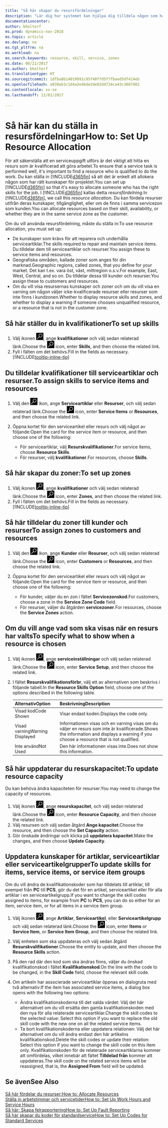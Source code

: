 ```yaml
---
title: "Så här skapar du resursfördelningar"
description: "Lär dig hur systemet kan hjälpa dig tilldela någon som har de kvalifikationer som krävs för att tillhandahålla tjänster."
documentationcenter: 
author: bholtorf
ms.prod: dynamics-nav-2018
ms.topic: article
ms.devlang: na
ms.tgt_pltfrm: na
ms.workload: na
ms.search.keywords: resource, skill, service, zones
ms.date: 08/22/2017
ms.author: bholtorf
ms.translationtype: HT
ms.sourcegitcommit: 1dfba8b14019991c95f40ffd5f7fbaed5df414eb
ms.openlocfilehash: a939ab3c1d4a2e4bde2de02dd734ca43c3687402
ms.contentlocale: sv-se
ms.lasthandoff: 12/01/2017

---
```


# <a name="how-to-set-up-resource-allocation"></a><span data-ttu-id="90164-103">Så här kan du ställa in resursfördelningar</span><span class="sxs-lookup"><span data-stu-id="90164-103">How to: Set Up Resource Allocation</span></span>
<span data-ttu-id="90164-104">För att säkerställa att en serviceuppgift utförs är det viktigt att hitta en resurs som är kvalificerad att göra arbetet.</span><span class="sxs-lookup"><span data-stu-id="90164-104">To ensure that a service task is performed well, it's important to find a resource who is qualified to do the work.</span></span> <span data-ttu-id="90164-105">Du kan ställa in [!INCLUDE[d365fin](includes/d365fin_md.md)] så att det är enkelt att allokera någon som har rätt kunskaper för projektet.</span><span class="sxs-lookup"><span data-stu-id="90164-105">You can set up [!INCLUDE[d365fin](includes/d365fin_md.md)] so that it's easy to allocate someone who has the right skills for the job.</span></span> <span data-ttu-id="90164-106">I [!INCLUDE[d365fin](includes/d365fin_md.md)] kallas detta _resursfördelning_.</span><span class="sxs-lookup"><span data-stu-id="90164-106">In [!INCLUDE[d365fin](includes/d365fin_md.md)], we call this _resource allocation_.</span></span> <span data-ttu-id="90164-107">Du kan fördela resurser utifrån deras kunskaper, tillgänglighet, eller om de finns i samma servicezon som kunden.</span><span class="sxs-lookup"><span data-stu-id="90164-107">You can allocate resources based on their skill, availability, or whether they are in the same service zone as the customer.</span></span> 

<span data-ttu-id="90164-108">Om du vill använda resursfördelning, måste du ställa in:</span><span class="sxs-lookup"><span data-stu-id="90164-108">To use resource allocation, you must set up:</span></span>  
  
* <span data-ttu-id="90164-109">De kunskaper som krävs för att reparera och underhålla serviceartiklar.</span><span class="sxs-lookup"><span data-stu-id="90164-109">The skills required to repair and maintain service items.</span></span> <span data-ttu-id="90164-110">Du tilldelar dem till serviceartiklar och resurser.</span><span class="sxs-lookup"><span data-stu-id="90164-110">You assign these to service items and resources.</span></span>  
* <span data-ttu-id="90164-111">Geografiska områden, kallade zoner som anges för din marknad.</span><span class="sxs-lookup"><span data-stu-id="90164-111">Geographic regions, called zones, that you define for your market.</span></span> <span data-ttu-id="90164-112">Det kan t.ex. vara öst, väst, mittregion o.s.v.</span><span class="sxs-lookup"><span data-stu-id="90164-112">For example, East, West, Central, and so on.</span></span> <span data-ttu-id="90164-113">Du tilldelar dessa till kunder och resurser.</span><span class="sxs-lookup"><span data-stu-id="90164-113">You assign these to customers and resources.</span></span>  
* <span data-ttu-id="90164-114">Om du vill visa resursernas kunskaper och zoner och om du vill visa en varning om någon väljer icke-kvalificerade resurser eller resurser som inte finns i kundzonen.</span><span class="sxs-lookup"><span data-stu-id="90164-114">Whether to display resource skills and zones, and whether to display a warning if someone chooses unqualified resource, or a resource that is not in the customer zone.</span></span>  

## <a name="to-set-up-skills"></a><span data-ttu-id="90164-115">Så här ställer du in kvalifikationer</span><span class="sxs-lookup"><span data-stu-id="90164-115">To set up skills</span></span>
1. <span data-ttu-id="90164-116">Välj ikonen ![Söka efter sida eller rapport](media/ui-search/search_small.png "ikonen Söka efter sida eller rapport"), ange **kvalifikationer** och välj sedan relaterad länk.</span><span class="sxs-lookup"><span data-stu-id="90164-116">Choose the ![Search for Page or Report](media/ui-search/search_small.png "Search for Page or Report icon") icon, enter **Skills**, and then choose the related link.</span></span>  
2. <span data-ttu-id="90164-117">Fyll i fälten om det behövs.</span><span class="sxs-lookup"><span data-stu-id="90164-117">Fill in the fields as necessary.</span></span> [!INCLUDE[tooltip-inline-tip](includes/tooltip-inline-tip_md.md)]  

## <a name="to-assign-skills-to-service-items-and-resources"></a><span data-ttu-id="90164-118">Du tilldelar kvalifikationer till serviceartiklar och resurser.</span><span class="sxs-lookup"><span data-stu-id="90164-118">To assign skills to service items and resources</span></span>
1. <span data-ttu-id="90164-119">Välj den ![Sök efter sidan eller rapporten](media/ui-search/search_small.png "Sök efter sidan eller rapporten") ikon, ange **Serviceartiklar** eller **Resurser**, och välj sedan relaterad länk.</span><span class="sxs-lookup"><span data-stu-id="90164-119">Choose the ![Search for Page or Report](media/ui-search/search_small.png "Search for Page or Report icon") icon, enter **Service Items** or **Resources**, and then choose the related link.</span></span>  
2. <span data-ttu-id="90164-120">Öppna kortet för den serviceartikel eller resurs och välj något av följande:</span><span class="sxs-lookup"><span data-stu-id="90164-120">Open the card for the service item or resource, and then choose one of the following:</span></span>  
  
    * <span data-ttu-id="90164-121">För serviceartiklar, välj **Resurskvalifikationer**.</span><span class="sxs-lookup"><span data-stu-id="90164-121">For service items, choose **Resource Skills**.</span></span>  
    * <span data-ttu-id="90164-122">För resurser, välj **kvalifikationer**.</span><span class="sxs-lookup"><span data-stu-id="90164-122">For resources, choose **Skills**.</span></span>  

## <a name="to-set-up-zones"></a><span data-ttu-id="90164-123">Så här skapar du zoner:</span><span class="sxs-lookup"><span data-stu-id="90164-123">To set up zones</span></span>
1. <span data-ttu-id="90164-124">Välj ikonen ![Söka efter sida eller rapport](media/ui-search/search_small.png "ikonen Söka efter sida eller rapport"), ange **kvalifikationer** och välj sedan relaterad länk.</span><span class="sxs-lookup"><span data-stu-id="90164-124">Choose the ![Search for Page or Report](media/ui-search/search_small.png "Search for Page or Report icon") icon, enter **Zones**, and then choose the related link.</span></span>  
2. <span data-ttu-id="90164-125">Fyll i fälten om det behövs.</span><span class="sxs-lookup"><span data-stu-id="90164-125">Fill in the fields as necessary.</span></span> [!INCLUDE[tooltip-inline-tip](includes/tooltip-inline-tip_md.md)]  

## <a name="to-assign-zones-to-customers-and-resources"></a><span data-ttu-id="90164-126">Så här tilldelar du zoner till kunder och resurser</span><span class="sxs-lookup"><span data-stu-id="90164-126">To assign zones to customers and resources</span></span> 
1. <span data-ttu-id="90164-127">Välj den ![Sök efter sidan eller rapporten](media/ui-search/search_small.png "Sök efter sidan eller rapporten") ikon, ange **Kunder** eller **Resurser**, och välj sedan relaterad länk.</span><span class="sxs-lookup"><span data-stu-id="90164-127">Choose the ![Search for Page or Report](media/ui-search/search_small.png "Search for Page or Report icon") icon, enter **Customers** or **Resources**, and then choose the related link.</span></span>  
2. <span data-ttu-id="90164-128">Öppna kortet för den serviceartikel eller resurs och välj något av följande:</span><span class="sxs-lookup"><span data-stu-id="90164-128">Open the card for the service item or resource, and then choose one of the following:</span></span>  
  
    * <span data-ttu-id="90164-129">För kunder, väljer du en zon i fältet **Servicezonskod**.</span><span class="sxs-lookup"><span data-stu-id="90164-129">For customers, choose a zone in the **Service Zone Code** field.</span></span>  
    * <span data-ttu-id="90164-130">För resurser, väljer du åtgärden **servicezoner**.</span><span class="sxs-lookup"><span data-stu-id="90164-130">For resources, choose the **Service Zones** action.</span></span>  

## <a name="to-specify-what-to-show-when-a-resource-is-chosen"></a><span data-ttu-id="90164-131">Om du vill ange vad som ska visas när en resurs har valts</span><span class="sxs-lookup"><span data-stu-id="90164-131">To specify what to show when a resource is chosen</span></span>
1. <span data-ttu-id="90164-132">Välj ikonen ![Söka efter sida eller rapport](media/ui-search/search_small.png "ikonen Söka efter sida eller rapport"), ange **serviceinställningar** och välj sedan relaterad länk.</span><span class="sxs-lookup"><span data-stu-id="90164-132">Choose the ![Search for Page or Report](media/ui-search/search_small.png "Search for Page or Report icon") icon, enter **Service Setup**, and then choose the related link.</span></span> 
2. <span data-ttu-id="90164-133">I fältet **Resurskvalifikationsförbr**, välj ett av alternativen som beskrivs i följande tabell.</span><span class="sxs-lookup"><span data-stu-id="90164-133">In the **Resource Skills Option** field, choose one of the options described in the following table.</span></span>  
  
    |<span data-ttu-id="90164-134">**Alternativ**</span><span class="sxs-lookup"><span data-stu-id="90164-134">**Option**</span></span>|<span data-ttu-id="90164-135">**Beskrivning**</span><span class="sxs-lookup"><span data-stu-id="90164-135">**Description**</span></span>|  
    |------------|-------------|  
    |<span data-ttu-id="90164-136">Visad kod</span><span class="sxs-lookup"><span data-stu-id="90164-136">Code Shown</span></span> | <span data-ttu-id="90164-137">Visar endast koden.</span><span class="sxs-lookup"><span data-stu-id="90164-137">Displays the code only.</span></span>|  
    |<span data-ttu-id="90164-138">Visad varning</span><span class="sxs-lookup"><span data-stu-id="90164-138">Warning Displayed</span></span> | <span data-ttu-id="90164-139">Informationen visas och en varning visas om du väljer en resurs som inte är kvalificerade.</span><span class="sxs-lookup"><span data-stu-id="90164-139">Shows the information and displays a warning if you choose a resource that is not qualified.</span></span>|  
    |<span data-ttu-id="90164-140">Inte använd</span><span class="sxs-lookup"><span data-stu-id="90164-140">Not Used</span></span> | <span data-ttu-id="90164-141">Den här informationen visas inte.</span><span class="sxs-lookup"><span data-stu-id="90164-141">Does not show this information.</span></span>|  

## <a name="to-update-resource-capacity"></a><span data-ttu-id="90164-142">Så här uppdaterar du resurskapacitet:</span><span class="sxs-lookup"><span data-stu-id="90164-142">To update resource capacity</span></span>  
<span data-ttu-id="90164-143">Du kan behöva ändra kapaciteten för resurser.</span><span class="sxs-lookup"><span data-stu-id="90164-143">You may need to change the capacity of resources.</span></span>  
  
1. <span data-ttu-id="90164-144">Välj ikonen ![Söka efter sida eller rapport](media/ui-search/search_small.png "ikonen Söka efter sida eller rapport"), ange **resurskapacitet**, och välj sedan relaterad länk.</span><span class="sxs-lookup"><span data-stu-id="90164-144">Choose the ![Search for Page or Report](media/ui-search/search_small.png "Search for Page or Report icon") icon, enter **Resource Capacity**, and then choose the related link.</span></span>  
2. <span data-ttu-id="90164-145">Välj resursen och välj sedan åtgärd **Ange kapacitet**.</span><span class="sxs-lookup"><span data-stu-id="90164-145">Choose the resource, and then choose the **Set Capacity** action.</span></span>  
3. <span data-ttu-id="90164-146">Gör önskade ändringar och klicka på **uppdatera kapacitet**.</span><span class="sxs-lookup"><span data-stu-id="90164-146">Make the changes, and then choose **Update Capacity**.</span></span>  

## <a name="to-update-skills-for-items-service-items-or-service-item-groups"></a><span data-ttu-id="90164-147">Uppdatera kunskaper för artiklar, serviceartiklar eller serviceartikelgrupper</span><span class="sxs-lookup"><span data-stu-id="90164-147">To update skills for items, service items, or service item groups</span></span>
<span data-ttu-id="90164-148">Om du vill ändra de kvalifikationskoder som har tilldelats till artiklar, till exempel från **PC** till **PCS**, gör du det för en artikel, serviceartikel eller för alla artiklar i en serviceartikelgrupp.</span><span class="sxs-lookup"><span data-stu-id="90164-148">If you want to change the skill codes assigned to items, for example from **PC** to **PCS**, you can do so either for an item, service item, or for all items in a service item group.</span></span>  
  
1. <span data-ttu-id="90164-149">Välj ikonen ![Söka efter sida eller rapport](media/ui-search/search_small.png "ikonen Söka efter sida eller rapport"), ange **Artiklar**, **Serviceartikel**, eller **Serviceartikelgrupp** och välj sedan relaterad länk.</span><span class="sxs-lookup"><span data-stu-id="90164-149">Choose the ![Search for Page or Report](media/ui-search/search_small.png "Search for Page or Report icon") icon, enter **Items** or **Service Item**, or **Service Item Group**, and then choose the related link.</span></span>  
2. <span data-ttu-id="90164-150">Välj enheten som ska uppdateras och välj sedan åtgärd **Resurskvalifikationer**.</span><span class="sxs-lookup"><span data-stu-id="90164-150">Choose the entity to update, and then choose the **Resource Skills** action.</span></span>  
3. <span data-ttu-id="90164-151">På den rad där den kod som ska ändras finns, väljer du önskad kvalifikationskod i fältet **Kvalifikationskod**.</span><span class="sxs-lookup"><span data-stu-id="90164-151">On the line with the code to be changed, in the **Skill Code** field, choose the relevant skill code.</span></span>  
4.  <span data-ttu-id="90164-152">Om artikeln har associerade serviceartiklar öppnas en dialogruta med två alternativ:</span><span class="sxs-lookup"><span data-stu-id="90164-152">If the item has associated service items, a dialog box opens with the following two options:</span></span>  
  
    * <span data-ttu-id="90164-153">Ändra kvalifikationskoderna till det valda värdet: Välj det här alternativet om du vill ersätta den gamla kvalifikationskoden med den nya för alla relaterade serviceartiklar.</span><span class="sxs-lookup"><span data-stu-id="90164-153">Change the skill codes to the selected value: Select this option if you want to replace the old skill code with the new one on all the related service items.</span></span>  
    * <span data-ttu-id="90164-154">Ta bort kvalifikationskoderna eller uppdatera relationen: Välj det här alternativet om du vill ändra endast den här artikelns kvalifikationskod.</span><span class="sxs-lookup"><span data-stu-id="90164-154">Delete the skill codes or update their relation: Select this option if you want to change the skill code on this item only.</span></span> <span data-ttu-id="90164-155">Kvalifikationskoden för de relaterade serviceartiklarna kommer att omfördelas, vilket innebär att fältet **Tilldelad från** kommer att uppdateras.</span><span class="sxs-lookup"><span data-stu-id="90164-155">The skill code on the related service items will be reassigned, that is, the **Assigned From** field will be updated.</span></span>  
  
## <a name="see-also"></a><span data-ttu-id="90164-156">Se även</span><span class="sxs-lookup"><span data-stu-id="90164-156">See Also</span></span>
[<span data-ttu-id="90164-157">Så här fördelar du resurser:</span><span class="sxs-lookup"><span data-stu-id="90164-157">How to: Allocate Resources</span></span>](service-how-to-allocate-resources.md)  
[<span data-ttu-id="90164-158">Ställa in arbetstimmar och servicetider</span><span class="sxs-lookup"><span data-stu-id="90164-158">How to: Set Up Work Hours and Service Hours</span></span>](service-how-setup-work-service-hours.md)  
[<span data-ttu-id="90164-159">Så här: Skapa felrapportering</span><span class="sxs-lookup"><span data-stu-id="90164-159">How to: Set Up Fault Reporting</span></span>](service-how-setup-fault-reporting.md)  
[<span data-ttu-id="90164-160">Så här skapar du koder för standardservice</span><span class="sxs-lookup"><span data-stu-id="90164-160">How to: Set Up Codes for Standard Services</span></span>](service-how-setup-service-coding.md)  
 


